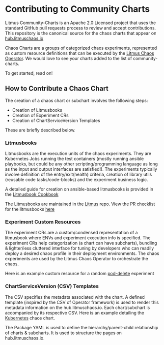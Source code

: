 # Contributing to Community Charts

Litmus Community-Charts is an Apache 2.0 Licensed project that uses the standard GitHub pull requests process to review and accept 
contributions. This repository is the canonical source for the chaos charts that appear on [hub.litmuschaos.io](https://hub.litmuschaos.io)

Chaos Charts are a groups of categorized chaos experiments, represented as custom resource definitions that can be executed by the 
[Litmus Chaos Operator](https://github.com/litmuschaos/chaos-operator). We would love to see your charts added to the list of community-charts. 

To get started, read on!

## How to Contribute a Chaos Chart

The creation of a chaos chart or subchart involves the following steps: 

- Creation of Litmusbooks
- Creation of Experiment CRs
- Creation of ChartServiceVersion Templates

These are briefly described below. 


### Litmusbooks

Litmusbooks are the execution units of the chaos experiments. They are Kubernetes Jobs running the test containers (mostly running ansible playbooks, 
but could be any other scripting/programming language as long as the input and output interfaces are satisfied!). The experiments typically
involve definition of the entry/exit(health) criteria, creation of library utils (reusable code tasks/code-blocks) and the experiment business logic.

A detailed guide for creation on ansible-based litmusbooks is provided in the [Litmusbook Cookbook](https://docs.litmuschaos.io/docs/next/cb-overview.html)

The Litmusbooks are maintained in the [Litmus](https://github.com/litmuschaos/litmus) repo. View the PR checklist for the litmusbooks [here](https://github.com/litmuschaos/litmus/blob/master/.github/PULL_REQUEST_TEMPLATE.md)

### Experiment Custom Resources

The experiment CRs are a custom/condensed representation of a litmusbook where ENVs and experiment execution info is specified. The experiment CRs 
help categorization (a chart can have subcharts), bundling & lighter/less cluttered interface for tuning by developers who can readily deploy a desired 
chaos profile in their deployment environments. The chaos experiments are used by the Litmus Chaos Operator to orchestrate the chaos. 

Here is an example custom resource for a random [pod-delete](https://github.com/litmuschaos/community-charts/blob/master/charts/kubernetes/state/experiments/pod-delete-exp.v0.1.0.yaml) experiment 

### ChartServiceVersion (CSV) Templates

The CSV specifies the metadata associated with the chart. A defined template (inspired by the CSV of Operator framework) is used to render this metadata 
information on the hub.litmuschaos.io. Each chart/subchart is accompanied by its respective CSV. Here is an example detailing the [Kubernetes](https://github.com/litmuschaos/community-charts/blob/master/charts/kubernetes/kubernetes.chartserviceversion.yaml) chaos chart.

The Package YAML is used to define the hierarchy/parent-child relationship of charts & subcharts. It is used to structure the pages on hub.litmuschaos.io.



